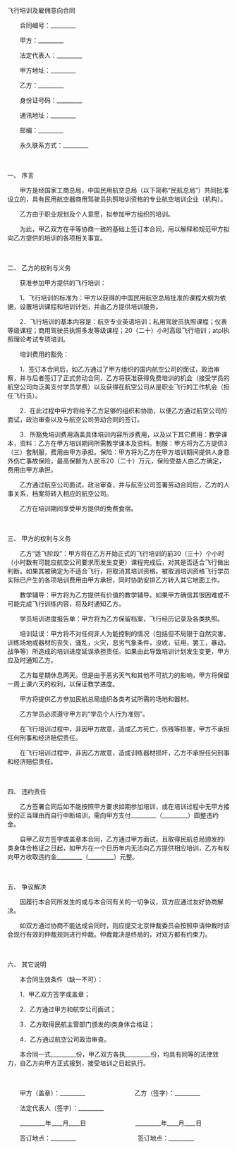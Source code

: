 



飞行培训及雇佣意向合同



 

　　合同编号：_________　　

　　甲方：_________

　　法定代表人：_________

　　甲方地址：_________　　

　　乙方：_________

　　身份证号码：_________

　　通讯地址：_________

　　邮编：_________

　　永久联系方式：_________

　　

一、
序言

　　甲方是经国家工商总局，中国民用航空总局（以下简称“民航总局”）共同批准设立的，具有民用航空器商用驾驶员执照培训资格的专业航空培训企业（机构）。

　　乙方由于职业规划及个人意愿，拟参加甲方组织的培训。

　　为此，甲乙双方在平等协商一致的基础上签订本合同，用以解释和规范甲方拟向乙方提供的培训的各项相关事宜。

　　

二、
乙方的权利与义务

　　获准参加甲方提供的飞行培训：

　　1．飞行培训的标准为：甲方以获得的中国民用航空总局批准的课程大纲为依据，设置培训课程和培训计划，并由乙方提供培训服务。

　　2．飞行培训的基本内容是：航空专业英语培训；私用驾驶员执照课程；仪表等级课程；商用驾驶员执照多发等级课程；20（二十）小时高级飞行培训；atpl执照理论考试专项培训。

　　培训费用的豁免：

　　1．签订本合同后，如乙方通过了甲方组织的国内航空公司的面试，政治审察，并与后者签订了正式劳动合同，乙方将获准获得免费培训的机会（接受学员的航空公司向泛美支付学员学费）以及获得在航空公司从是职业飞行的工作机会（担任飞行员）。

　　2．在此过程中甲方将给予乙方足够的组织和协助，以便乙方通过航空公司的面试，政治审查以及与航空公司劳动合同的签订。

　　3．所豁免培训费用涵盖具体培训内容所涉费用，以及以下其它费用：教学课本，资料：乙方在甲方培训期间所需教学课本及资料。制服：甲方将为乙方提供3（三）套制服，费用由甲方承担。保险：甲方将为乙方在甲方培训期间提供人身意外伤亡事故保险，最高保额为人民币20（二十）万元，保险受益人由乙方确定，费用由甲方承担。

　　乙方通过航空公司面试，政治审查，并与航空公司签署劳动合同后，乙方的人事关系，档案将转入相应的航空公司。

　　乙方在培训期间享受甲方提供的免费食宿。

　　

三、
甲方的权利与义务

　　乙方“适飞阶段”：甲方将在乙方开始正式的飞行培训的前30（三十）个小时（小时数有可能应航空公司要求而发生变更）课程完成后，对其是否适合飞行做出判断。如果其被确定为不适合飞行，将取消其培训资格。被取消培训资格飞行学员实际已产生的各项培训费用由甲方承担，同时协助安排乙方转入其它地面工作。

　　教学辅导：甲方将为乙方提供有价值的教学辅导。如果甲方确信其很困难或不可能完成飞行训练内容，将及时通知乙方。

　　学员培训进度报告单：甲方将为乙方保留档案，飞行经历记录及各类执照。

　　培训延误：甲方将不对任何非人为能控制的情况（包括但不局限于自然灾害，训练场地或器材的丧失，骚乱，火灾，恶劣气象条件，没收，征用，罢工，暴动，战争等）所造成的培训进度延误承担责任。如果由此导致培训计划发生变更，甲方应及时通知乙方。

　　乙方每星期休息两天。但是由于恶劣天气和其他不可抗力的影响，甲方将保留一周上课六天的权利，以保证教学进度。

　　甲方将提供乙方参加民航总局组织各类考试所需的场地和器材。

　　乙方学员必须遵守甲方的“学员个人行为准则”。

　　在飞行培训过程中，非因甲方故意，造成乙方死亡，伤残等损害，甲方不承担任何刑事和经济赔偿责任。

　　在飞行培训过程中，非因乙方故意，造成训练器材损坏，乙方不承担任何刑事和经济赔偿责任。

　　

四、
违约责任

　　乙方签署合同后如不能按照甲方要求如期参加培训，或在培训过程中无甲方接受的正当理由而自行中断培训，需向甲方支付_________（_________）圆整违约金。

　　自甲乙双方签字或盖章本合同，乙方通过甲方面试，且取得民航总局颁发的i类身体合格证之日起，如甲方在一个日历年内无法向乙方提供相应培训，乙方有权向甲方收取违约金_________（_________）元整。

　　

五、
争议解决

　　因履行本合同所发生的或与本合同有关的一切争议，双方应通过友好协商解决。

　　如双方通过协商不能达成合同时，则应提交北京仲裁委员会按照申请仲裁时该会现行有效的仲裁规则进行仲裁。仲裁裁决是终局的，对双方都有约束力。

　　

六、
其它说明

　　本合同生效条件（缺一不可）：

　　1．甲乙双方签字或盖章；

　　2．乙方通过甲方和航空公司面试；

　　3．乙方取得民航主管部门颁发的i类身体合格证；

　　4．乙方通过航空公司政治审查。

　　本合同一式_________份，甲乙双方各执_________份，均具有同等的法律效力，自乙方向甲方正式报到，接受培训之日起执行。

　　　　

　　甲方（盖章）：_________　　　　　　　　乙方（签字）：_________　　

　　法定代表人（签字）：_________　　

　　_________年____月____日　　　　　　　　_________年____月____日　　

　　签订地点：_________　　　　　　　　　　签订地点：_________